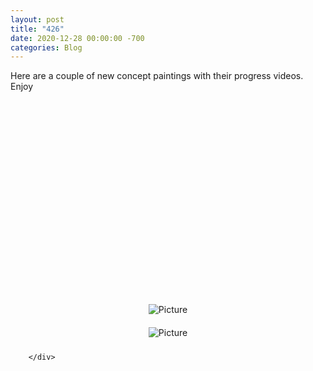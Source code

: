 ```yaml
---
layout: post
title: "426"
date: 2020-12-28 00:00:00 -700
categories: Blog
---
```


<div class="blog-content">
				<div class="paragraph">Here are a couple of new concept paintings with their progress videos. Enjoy<br></div>  <div class="wsite-video"><div title="Video: video_2020-12-05_9_51_37_pm_301.mp4" class="wsite-video-wrapper wsite-video-height-282 wsite-video-align-left"> 					<div id="wsite-video-container-337047675407592895" class="wsite-video-container" style="margin: 10px 0 10px 0;"> 						<iframe allowtransparency="true" allowfullscreen="true" frameborder="0" scrolling="no" id="video-iframe-337047675407592895" src="about:blank"> 						</iframe> 						<script> 							document.getElementById("video-iframe-337047675407592895").style.opacity = 0; 							document.getElementById("wsite-video-container-337047675407592895").style.background = "none"; 							var videoIframe337047675407592895Content = '<!DOC'+'TYPE ht'+'ml>' 								+ '<he'+'ad>' 								+ '<scr'+'ipt type="text/javascript" src="https://ajax.googleapis.com/ajax/libs/jquery/2.1.4/jquery.min.js">\x3C/script>' 								+ '<scr'+'ipt type="text/javascript" src="//www.weebly.com/weebly/apps/generateVideo.php?source=weebly&output=js&elementid=337047675407592895&user=11936545&ineditor=0&align=left&margintop=10px&marginbottom=10px&downloadable=0&height=282&video=b/11936545-902701815665575293/video_2020-12-05_9_51_37_pm_301.mp4&image=b/11936545-902701815665575293/video_2020-12-05_9_51_37_pm_301.jpg">\x3C/script>' 								+ '</he'+'ad>' 								+ '<bo'+'dy style="margin:0; padding: 0;border:none;overflow:hidden;">' 								+ '</bo'+'dy></ht'+'ml>'; 							setTimeout(function() { 								var videoIframe337047675407592895Actual =  document.getElementById("video-iframe-337047675407592895").contentDocument; 								videoIframe337047675407592895Actual.open().write(videoIframe337047675407592895Content); 								videoIframe337047675407592895Actual.close(); 							}, 500); 						</script> 						<style> 							#wsite-video-container-337047675407592895{ 								background: url(../../www.weebly.com/uploads/b/11936545-902701815665575293/video_2020-12-05_9_51_37_pm_301.jpg); 							}  							#video-iframe-337047675407592895{ 								background: url(//cdn2.editmysite.com/images/util/videojs/play-icon.png?1608316647); 							}  							#wsite-video-container-337047675407592895, #video-iframe-337047675407592895{ 								background-repeat: no-repeat; 								background-position:center; 							}  							@media only screen and (-webkit-min-device-pixel-ratio: 2), 								only screen and (        min-device-pixel-ratio: 2), 								only screen and (                min-resolution: 192dpi), 								only screen and (                min-resolution: 2dppx) { 									#video-iframe-337047675407592895{ 										background: url(//cdn2.editmysite.com/images/util/videojs/@2x/play-icon.png?1608316647); 										background-repeat: no-repeat; 										background-position:center; 										background-size: 70px 70px; 									} 							} 						</style> 					</div> 				</div></div>  <div class="wsite-video"><div title="Video: video_2020-12-21_9_18_47_pm_266.mp4" class="wsite-video-wrapper wsite-video-height-282 wsite-video-align-left"> 					<div id="wsite-video-container-892457539459997571" class="wsite-video-container" style="margin: 10px 0 10px 0;"> 						<iframe allowtransparency="true" allowfullscreen="true" frameborder="0" scrolling="no" id="video-iframe-892457539459997571" src="about:blank"> 						</iframe> 						<script> 							document.getElementById("video-iframe-892457539459997571").style.opacity = 0; 							document.getElementById("wsite-video-container-892457539459997571").style.background = "none"; 							var videoIframe892457539459997571Content = '<!DOC'+'TYPE ht'+'ml>' 								+ '<he'+'ad>' 								+ '<scr'+'ipt type="text/javascript" src="https://ajax.googleapis.com/ajax/libs/jquery/2.1.4/jquery.min.js">\x3C/script>' 								+ '<scr'+'ipt type="text/javascript" src="//www.weebly.com/weebly/apps/generateVideo.php?source=weebly&output=js&elementid=892457539459997571&user=11936545&ineditor=0&align=left&margintop=10px&marginbottom=10px&downloadable=0&height=282&video=b/11936545-902701815665575293/video_2020-12-21_9_18_47_pm_266.mp4&image=b/11936545-902701815665575293/video_2020-12-21_9_18_47_pm_266.jpg">\x3C/script>' 								+ '</he'+'ad>' 								+ '<bo'+'dy style="margin:0; padding: 0;border:none;overflow:hidden;">' 								+ '</bo'+'dy></ht'+'ml>'; 							setTimeout(function() { 								var videoIframe892457539459997571Actual =  document.getElementById("video-iframe-892457539459997571").contentDocument; 								videoIframe892457539459997571Actual.open().write(videoIframe892457539459997571Content); 								videoIframe892457539459997571Actual.close(); 							}, 500); 						</script> 						<style> 							#wsite-video-container-892457539459997571{ 								background: url(../../www.weebly.com/uploads/b/11936545-902701815665575293/video_2020-12-21_9_18_47_pm_266.jpg); 							}  							#video-iframe-892457539459997571{ 								background: url(//cdn2.editmysite.com/images/util/videojs/play-icon.png?1608316647); 							}  							#wsite-video-container-892457539459997571, #video-iframe-892457539459997571{ 								background-repeat: no-repeat; 								background-position:center; 							}  							@media only screen and (-webkit-min-device-pixel-ratio: 2), 								only screen and (        min-device-pixel-ratio: 2), 								only screen and (                min-resolution: 192dpi), 								only screen and (                min-resolution: 2dppx) { 									#video-iframe-892457539459997571{ 										background: url(//cdn2.editmysite.com/images/util/videojs/@2x/play-icon.png?1608316647); 										background-repeat: no-repeat; 										background-position:center; 										background-size: 70px 70px; 									} 							} 						</style> 					</div> 				</div></div>  <div><div class="wsite-image wsite-image-border-none " style="padding-top:10px;padding-bottom:10px;margin-left:0;margin-right:0;text-align:center"> <a> <img src="/uploads/1/1/9/3/11936545/photo-2020-12-05-9-50-17-pm_orig.jpg" alt="Picture" style="width:auto;max-width:100%"> </a> <div style="display:block;font-size:90%"></div> </div></div>  <div><div class="wsite-image wsite-image-border-none " style="padding-top:10px;padding-bottom:10px;margin-left:0;margin-right:0;text-align:center"> <a> <img src="/uploads/1/1/9/3/11936545/photo-2020-12-21-9-04-38-pm_orig.jpg" alt="Picture" style="width:auto;max-width:100%"> </a> <div style="display:block;font-size:90%"></div> </div></div>

		</div>
        